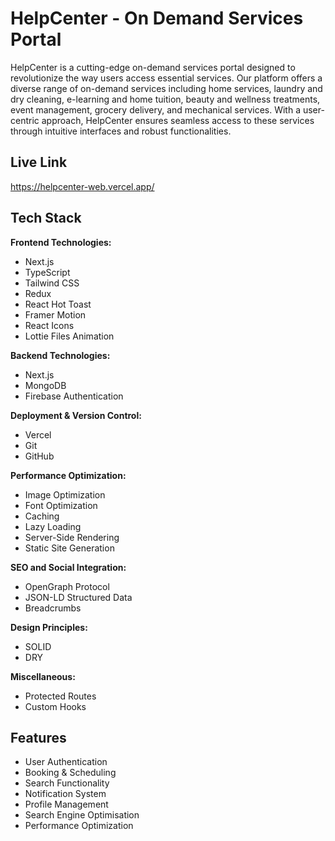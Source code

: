 # HelpCenter - On Demand Services Portal

HelpCenter is a cutting-edge on-demand services portal designed to revolutionize the way users access essential services. Our platform offers a diverse range of on-demand services including home services, laundry and dry cleaning, e-learning and home tuition, beauty and wellness treatments, event management, grocery delivery, and mechanical services. With a user-centric approach, HelpCenter ensures seamless access to these services through intuitive interfaces and robust functionalities.

## Live Link

https://helpcenter-web.vercel.app/

## Tech Stack

**Frontend Technologies:**

- Next.js
- TypeScript
- Tailwind CSS
- Redux
- React Hot Toast
- Framer Motion
- React Icons
- Lottie Files Animation

**Backend Technologies:**

- Next.js
- MongoDB
- Firebase Authentication

**Deployment & Version Control:**

- Vercel
- Git
- GitHub

**Performance Optimization:**

- Image Optimization
- Font Optimization
- Caching
- Lazy Loading
- Server-Side Rendering
- Static Site Generation

**SEO and Social Integration:**

- OpenGraph Protocol
- JSON-LD Structured Data
- Breadcrumbs

**Design Principles:**

- SOLID
- DRY

**Miscellaneous:**

- Protected Routes
- Custom Hooks

## Features

- User Authentication
- Booking & Scheduling
- Search Functionality
- Notification System
- Profile Management
- Search Engine Optimisation
- Performance Optimization
